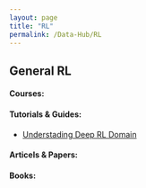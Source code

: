 ```yaml
---
layout: page
title: "RL"
permalink: /Data-Hub/RL
---
```


## General RL

#### Courses:

#### Tutorials & Guides:
* [Understading Deep RL Domain](https://towardsdatascience.com/a-journey-into-deep-reinforcement-learning-41b6ee5e860e)

#### Articels & Papers:

#### Books:
